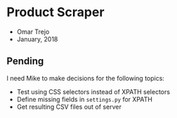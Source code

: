 
# Product Scraper

- Omar Trejo
- January, 2018

## Pending

I need Mike to make decisions for the following topics:

- Test using CSS selectors instead of XPATH selectors
- Define missing fields in `settings.py` for XPATH
- Get resulting CSV files out of server
